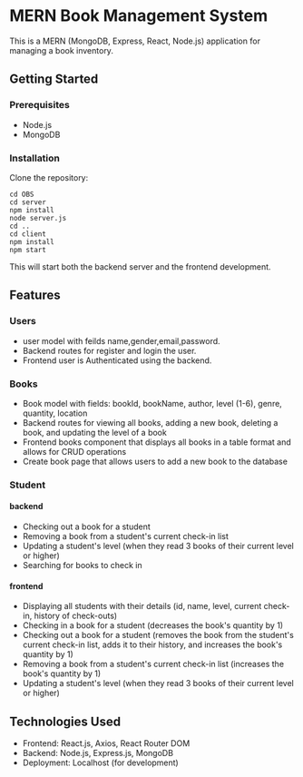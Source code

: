 # MERN Book Management System

This is a MERN (MongoDB, Express, React, Node.js) application for managing a book inventory. 

## Getting Started
### Prerequisites
- Node.js
- MongoDB

### Installation
 Clone the repository:
 ```
 cd OBS
 cd server
 npm install
 node server.js
 cd ..
 cd client
 npm install
 npm start
```


This will start both the backend server and the frontend development.

## Features

### Users
- user model with feilds name,gender,email,password.
- Backend routes for register and login the user.
- Frontend user is Authenticated using the backend.

### Books
- Book model with fields: bookId, bookName, author, level (1-6), genre, quantity, location
- Backend routes for viewing all books, adding a new book, deleting a book, and updating the level of a book
- Frontend books component that displays all books in a table format and allows for CRUD operations
- Create book page that allows users to add a new book to the database

### Student

#### backend
- Checking out a book for a student
- Removing a book from a student's current check-in list
- Updating a student's level (when they read 3 books of their current level or higher)
- Searching for books to check in
#### frontend
- Displaying all students with their details (id, name, level, current check-in, history of check-outs)
- Checking in a book for a student (decreases the book's quantity by 1)
- Checking out a book for a student (removes the book from the student's current check-in list, adds it to their history, and increases the book's quantity by 1)
- Removing a book from a student's current check-in list (increases the book's quantity by 1)
- Updating a student's level (when they read 3 books of their current level or higher)


## Technologies Used

- Frontend: React.js, Axios, React Router DOM
- Backend: Node.js, Express.js, MongoDB
- Deployment: Localhost (for development)

